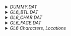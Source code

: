 <details> <summary><i>DUMMY.DAT</i></summary>

Contains dummy files. Includes some [ISX](https://www.retroreversing.com/irx-ps2) files.

</details>

<details> <summary><i>GL6_BTL.DAT</i></summary>

Unknown, 1KB FLK Archive.

</details>

<details> <summary><i>GL6_CHAR.DAT</i></summary>

The archive `GL6_CHAR.DAT` contains files of the character models and the animation. The following filetypes exist:

```plaintext
*.her
*.CHAR
*.sel
*.mot
```

The `.her` and `.sel` file is a text file containing the filenames of all the files. `.her` matches all `.CHAR` and `.sel` matches `.mot`.

The `.CHAR` files are another `.FLK` archive, which contains the following filetypes:

```plaintext
*.MDL
*.TEX
*.MTN
*.WEA_T
*.WEA_R
*.WEA_L
```

</details>

<details> <summary><i>GL6_FACE.DAT</i></summary>

The archive `GL6_FACE.DAT` contains image files, such as the title cards of cities. The following filetypes exist:

```plaintext
*.000
*.FACE
*.VISUAL
```

The `*.000` seems to be some kind of filelist, but it doesn't have any good naming.

`*.FACE` is an FLK archive, the following filetypes can be found inside:

```plaintext
*.tm2
*.lpd
*.gla
```

`*.VISUAL` is an FLK archive, the following filetypes can be found inside:

```plaintext
*.BG
*.CG
*.VOC
```

</details>

<details> <summary><i>GL6 Characters, Locations</i></summary>

Zeonsilt - was named Haschen in HoW.
Lottey - was Lily in HoW
Miranda - was Mira in HoW
S-Class Mission - was called "Priority 1 Mission" in HoW
Dragon Vein - was called "Ley Line" in HoW
Randall - it's Randy in JP version. Using Randall just for personal preference
Zero Cell - it's called "#1 Cell" in JP version but I'll keep it Zero Cell

1) Region data
	1-1) Continent
		1-1-1) Esgrentz continent
				Continent centered on Fomeros, Hingistan, and Jewarl countries.
				It is center of the activities of Monopolis corporation.
		1-1-2) Sealed continent "Goatland"
				Other names, "scapegoat land" and "closed-off continent". 
				There is a barrier around the ocean of the continent. 
				There is no current accurate record of how the barrier came to be.
				From the legends left in various lands, there was a world-scale battle 2000 years ago, a great disaster was enclosed in the continent and sealed so that it could not leave.
				And therefore from the sacrifices of the people living on that continent, we currently have peace.
				From the folklore of "scapegoats", it became called "Goatland" since an unknown time.
				In recent years there has been observation of the barrier faltering, so there is possibility that it will eventually be cleared.
				If there are people living on Goatland, then there will be an untapped market there.
				Not only Monopolis group, enterprises around the world will be aiming for Goatland's market.
	1-2) Country
		1-2-1) Jewarl
				In the continent's northeast, Jewarl is crossed by a mountain range and divides north and south.
				In south Jewarl where Monopolis is, here is Makinus and Dastis. 
				In north Jewarl there are metropolises.
		1-2-2) Hingistan
				Nation with monarchical system by Hingistan royal family.
				Due to one part of the authority figures obtaining profits, the difference between rich and poor is steep.
				There is a terrorist organization aiming to strike down the Hingistan royal family.
				To control the Terrorist movements, Hingistan army pressure becomes tight, Terrorists inflict more damage on people, and it becomes a vicious circle.
				A few days ago the first prince died in battle. Furthermore, the second prince has gone missing since a few years ago.
		1-2-3) Fomeros
				To suppress the conflict in Hingistan, Fomeros participates in war with Hingistan in the name of protecting the citizens.
				Currently their objective is to release the citizens from the despotism of the Hingistan royal family, and war between them continues.
				One theory is that Fomeros is aiming after the mines in Hingistan, and certainly looking at the Fomeros army formations, one may assert so.
	1-3) City
		1-3-1) Makinus
				Port city in south Jewarl. It is mostly consisted of Monopolis connections, and under the guard of Monopolis troops, it is managed by its own order.
				It is an important source of finances for Jewarl country, and the country does not proactively intervene.
				Also, it is model city of Monopolis' new technology, and is the most unpolluted city in the world.
		1-3-2) Dastis
				City situated northeast of Makinus in Jewarl country.
				Although within the country they are on equal scale, because they do not bring in technology from Monopolis, the soil suffers contamination from pollution.
		1-3-3) El Hingis
				Capital of Hingistan kingdom, due to its position in the continent's furthest south it is difficult for other countries to attack it.
				Land of abundant ocean resources, it also exports unique fruits and vegetation from the subtropics climate.
		1-3-4) Leystan
				Hingistan's north city. Developed commerce with Fomeros and Jewarl.
				When attacked by other countries it geographically serves as a defense position, but from result of successive damage by Terrorists, currently Fomeros army has occupied it.
				Terrorist damage continues after that and Fomeros army is suffering the real damage.
		1-3-5) Schizarz
				Fishing village at furthest east Hingistan. It is not a big city, but it is allies with Monopolis, and there is a mutual relation.
				There are periodic boats traveling between us.
		1-3-6) Royferon
				City at country's east border of Fomeros. It is window of trade with Hingistan.
				However, due to war status with Hingistan, insufficiency of goods seems to be becoming a serious problem.
2) Personnel data
	2-1) Merklich
		Employee Number - TMR003
		Data absent
	2-2) Wendy
		Employee Number - MWR645
		Entered company April last year
		Produces excellent results from research time, holds high hopes for future.
		Has acquired "Heat Haze Spearmastery".
	2-3) Shuweizer
		Employee Number - STMR002
		First son of current Monopolis commander.
		Responsible for special sect Red Wolf unit.
	2-4) Shayer
		In charge of training Shuweizer until a few years ago.
		Her merit is highly regarded, she is sole company manager.
	2-5) Maxwell
		Employee Number - MM413
		Record deleted.
3) Other data
	3-1) Red Wolf unit
		Alias of a special sect of guard troops.
		The special unit does not perform ordinary policing, its main duty is to proactively remove things that are disadvantageous to the corporation.
		One sect performs actual work, the second obtains information so that the first can perform actions.
		Also, members of the special sect do not wear uniforms but wear their own attire.
	3-2) Market expansion plan
		Due to current markets having no hope of further expansion, we are looking for a new market in a new continent.
		The barrier on the sealed continent Goatland has been weakening in recent years and it is predicted to break soon.
	3-3) Soil pollution purification plan
		From Pollumine, a magical plant that we developed, soil pollution from factory waste can be purified.
		Pollumine absorbs contamination matter from the soil and stores it inside its fruits.
		Due to that, the fruits are harmful.
		The collected fruits are safely disposed of in our processing facilities.
		Because Pollumine seeds are expensive, there are many cities that do not introduce it.

</details>
